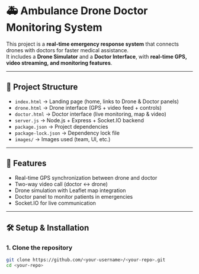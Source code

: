 # 🚑 Ambulance Drone Doctor Monitoring System

This project is a **real-time emergency response system** that connects drones with doctors for faster medical assistance.  
It includes a **Drone Simulator** and a **Doctor Interface**, with **real-time GPS, video streaming, and monitoring features**.

---

## 📂 Project Structure
- `index.html` → Landing page (home, links to Drone & Doctor panels)
- `drone.html` → Drone interface (GPS + video feed + controls)
- `doctor.html` → Doctor interface (live monitoring, map & video)
- `server.js` → Node.js + Express + Socket.IO backend
- `package.json` → Project dependencies
- `package-lock.json` → Dependency lock file
- `images/` → Images used (team, UI, etc.)

---

## 🚀 Features
- Real-time GPS synchronization between drone and doctor  
- Two-way video call (doctor ↔ drone)  
- Drone simulation with Leaflet map integration  
- Doctor panel to monitor patients in emergencies  
- Socket.IO for live communication  

---

## 🛠️ Setup & Installation

### 1. Clone the repository
```bash
git clone https://github.com/<your-username>/<your-repo>.git
cd <your-repo>
